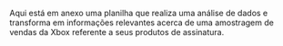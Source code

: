 Aqui está em anexo uma planilha que realiza uma análise de dados e transforma em informações relevantes acerca de uma amostragem de vendas da Xbox referente a seus produtos de assinatura.